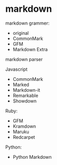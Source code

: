# markdown

markdown grammer:

* original
* CommonMark
* GFM
* Markdown Extra

markdown parser

Javascript

* CommonMark
* Marked
* Markdown-it
* Remarkable
* Showdown

Ruby:

* GFM
* Kramdown
* Maruku
* Redcarpet

Python:

* Python Markdown
